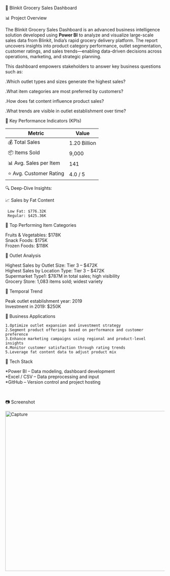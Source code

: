 🛒 Blinkit Grocery Sales Dashboard

 📊 Project Overview

The Blinkit Grocery Sales Dashboard is an advanced business intelligence solution developed using **Power BI** to analyze and visualize large-scale sales data from Blinkit, India’s rapid grocery delivery platform. The report uncovers insights into product category performance, outlet segmentation, customer ratings, and sales trends—enabling data-driven decisions across operations, marketing, and strategic planning.

This dashboard empowers stakeholders to answer key business questions such as:

  .Which outlet types and sizes generate the highest sales?
 
  .What item categories are most preferred by customers?
 
  .How does fat content influence product sales?
 
  .What trends are visible in outlet establishment over time?



 📌 Key Performance Indicators (KPIs)

| Metric                    | Value     |
|---------------------------|-----------|
| 💰 Total Sales            | 1.20 Billion |
| 📦 Items Sold             | 9,000     |
| 📊 Avg. Sales per Item    | 141      |
| ⭐ Avg. Customer Rating   | 4.0 / 5   |



🔍 Deep-Dive Insights:

  📈 Sales by Fat Content

     Low Fat: $776.32K  
     Regular: $425.36K  

🥇 Top Performing Item Categories

   Fruits & Vegetables: $178K  
   Snack Foods: $175K  
   Frozen Foods: $118K  

🏬 Outlet Analysis

   Highest Sales by Outlet Size: Tier 3 – $472K  
   Highest Sales by Location Type: Tier 3 – $472K  
   Supermarket Type1: $787M in total sales; high visibility  
   Grocery Store: 1,083 items sold; widest variety  

📅 Temporal Trend

   Peak outlet establishment year: 2019  
   Investment in 2019: $250K  



🎯 Business Applications

    1.Optimize outlet expansion and investment strategy  
    2.Segment product offerings based on performance and customer preference  
    3.Enhance marketing campaigns using regional and product-level insights  
    4.Monitor customer satisfaction through rating trends  
    5.Leverage fat content data to adjust product mix  



 🧰 Tech Stack

  *Power BI – Data modeling, dashboard development  
  *Excel / CSV – Data preprocessing and input  
  *GitHub – Version control and project hosting  



 

📷 Screenshot


<img width="917" height="506" alt="Capture" src="https://github.com/user-attachments/assets/b2aca9c1-d84f-448c-b9f6-c85842da1159" />



